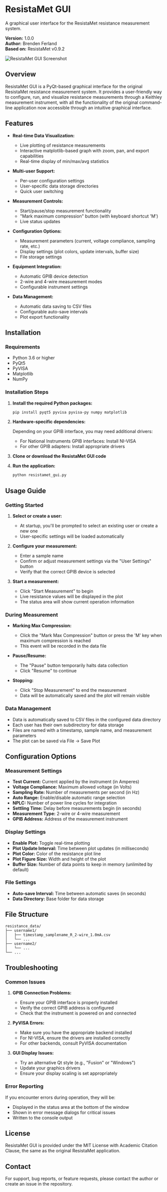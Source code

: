 # ResistaMet GUI

A graphical user interface for the ResistaMet resistance measurement system.

**Version:** 1.0.0  
**Author:** Brenden Ferland  
**Based on:** ResistaMet v0.9.2

![ResistaMet GUI Screenshot](resistamet-gui-screenshot.PNG)

## Overview

ResistaMet GUI is a PyQt-based graphical interface for the original ResistaMet resistance measurement system. It provides a user-friendly way to configure, run, and visualize resistance measurements through a Keithley measurement instrument, with all the functionality of the original command-line application now accessible through an intuitive graphical interface.

## Features

- **Real-time Data Visualization:**
  - Live plotting of resistance measurements
  - Interactive matplotlib-based graph with zoom, pan, and export capabilities
  - Real-time display of min/max/avg statistics

- **Multi-user Support:**
  - Per-user configuration settings
  - User-specific data storage directories
  - Quick user switching

- **Measurement Controls:**
  - Start/pause/stop measurement functionality
  - "Mark maximum compression" button (with keyboard shortcut 'M')
  - Live status updates

- **Configuration Options:**
  - Measurement parameters (current, voltage compliance, sampling rate, etc.)
  - Display settings (plot colors, update intervals, buffer size)
  - File storage settings

- **Equipment Integration:**
  - Automatic GPIB device detection
  - 2-wire and 4-wire measurement modes
  - Configurable instrument settings

- **Data Management:**
  - Automatic data saving to CSV files
  - Configurable auto-save intervals
  - Plot export functionality

## Installation

### Requirements

- Python 3.6 or higher
- PyQt5
- PyVISA
- Matplotlib
- NumPy

### Installation Steps

1. **Install the required Python packages:**

   ```bash
   pip install pyqt5 pyvisa pyvisa-py numpy matplotlib
   ```

2. **Hardware-specific dependencies:**
   
   Depending on your GPIB interface, you may need additional drivers:
   
   - For National Instruments GPIB interfaces: Install NI-VISA
   - For other GPIB adapters: Install appropriate drivers

3. **Clone or download the ResistaMet GUI code**

4. **Run the application:**

   ```bash
   python resistamet_gui.py
   ```

## Usage Guide

### Getting Started

1. **Select or create a user:**
   - At startup, you'll be prompted to select an existing user or create a new one
   - User-specific settings will be loaded automatically

2. **Configure your measurement:**
   - Enter a sample name
   - Confirm or adjust measurement settings via the "User Settings" button
   - Verify that the correct GPIB device is selected

3. **Start a measurement:**
   - Click "Start Measurement" to begin
   - Live resistance values will be displayed in the plot
   - The status area will show current operation information

### During Measurement

- **Marking Max Compression:**
  - Click the "Mark Max Compression" button or press the 'M' key when maximum compression is reached
  - This event will be recorded in the data file

- **Pause/Resume:**
  - The "Pause" button temporarily halts data collection
  - Click "Resume" to continue

- **Stopping:**
  - Click "Stop Measurement" to end the measurement
  - Data will be automatically saved and the plot will remain visible

### Data Management

- Data is automatically saved to CSV files in the configured data directory
- Each user has their own subdirectory for data storage
- Files are named with a timestamp, sample name, and measurement parameters
- The plot can be saved via File → Save Plot

## Configuration Options

### Measurement Settings

- **Test Current:** Current applied by the instrument (in Amperes)
- **Voltage Compliance:** Maximum allowed voltage (in Volts)
- **Sampling Rate:** Number of measurements per second (in Hz)
- **Auto Range:** Enable/disable automatic range selection
- **NPLC:** Number of power line cycles for integration
- **Settling Time:** Delay before measurements begin (in seconds)
- **Measurement Type:** 2-wire or 4-wire measurement
- **GPIB Address:** Address of the measurement instrument

### Display Settings

- **Enable Plot:** Toggle real-time plotting
- **Plot Update Interval:** Time between plot updates (in milliseconds)
- **Plot Color:** Color of the resistance plot line
- **Plot Figure Size:** Width and height of the plot
- **Buffer Size:** Number of data points to keep in memory (unlimited by default)

### File Settings

- **Auto-save Interval:** Time between automatic saves (in seconds)
- **Data Directory:** Base folder for data storage

## File Structure

```
resistance_data/
├── username1/
│   ├── timestamp_samplename_R_2-wire_1.0mA.csv
│   └── ...
├── username2/
│   └── ...
└── ...
```

## Troubleshooting

### Common Issues

1. **GPIB Connection Problems:**
   - Ensure your GPIB interface is properly installed
   - Verify the correct GPIB address is configured
   - Check that the instrument is powered on and connected

2. **PyVISA Errors:**
   - Make sure you have the appropriate backend installed
   - For NI-VISA, ensure the drivers are installed correctly
   - For other backends, consult PyVISA documentation

3. **GUI Display Issues:**
   - Try an alternative Qt style (e.g., "Fusion" or "Windows")
   - Update your graphics drivers
   - Ensure your display scaling is set appropriately

### Error Reporting

If you encounter errors during operation, they will be:
- Displayed in the status area at the bottom of the window
- Shown in error message dialogs for critical issues
- Written to the console output

## License

ResistaMet GUI is provided under the MIT License with Academic Citation Clause, the same as the original ResistaMet application.

## Contact

For support, bug reports, or feature requests, please contact the author or create an issue in the repository.